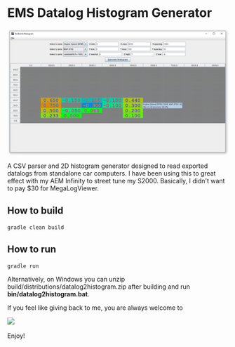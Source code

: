 # EMS Datalog Histogram Generator

![Alt text](screenshots/histo.png?raw=true)

A CSV parser and 2D histogram generator designed to read exported datalogs from standalone car computers.
I have been using this to great effect with my AEM Infinity to street tune my S2000. Basically, I didn't want 
to pay $30 for MegaLogViewer.

## How to build
```
gradle clean build
```

## How to run
```
gradle run
```
Alternatively, on Windows you can unzip build/distributions/datalog2histogram.zip after building and run 
**bin/datalog2histogram.bat**.

If you feel like giving back to me, you are always welcome to

[![](https://www.paypalobjects.com/en_US/i/btn/btn_donateCC_LG.gif)](https://www.paypal.com/donate?business=53J7RAATF9L2U&no_recurring=0&currency_code=USD)

Enjoy!
